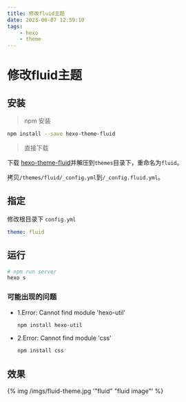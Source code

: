 ```yaml
---
title: 修改fluid主题
date: 2023-06-07 12:59:10
tags: 
    - hexo 
    - theme
---
```


# 修改fluid主题

## 安装

> npm 安装

```sh
npm install --save hexo-theme-fluid
```

> 直接下载

下载 [hexo-theme-fluid](https://github.com/fluid-dev/hexo-theme-fluid/releases)并解压到`themes`目录下，重命名为`fluid`。

拷贝`/themes/fluid/_config.yml`到`/_config.fluid.yml`。

## 指定

修改根目录下 `config.yml`
```yml
theme: fluid
```

## 运行

```sh
# npm run server
hexo s
```

### 可能出现的问题

- 1.Error: Cannot find module 'hexo-util'
  ```sh
  npm install hexo-util
  ```
- 2.Error: Cannot find module 'css'
  ```sh
  npm install css
  ```

## 效果

{% img /imgs/fluid-theme.jpg '"fluid" "fluid image"' %}
